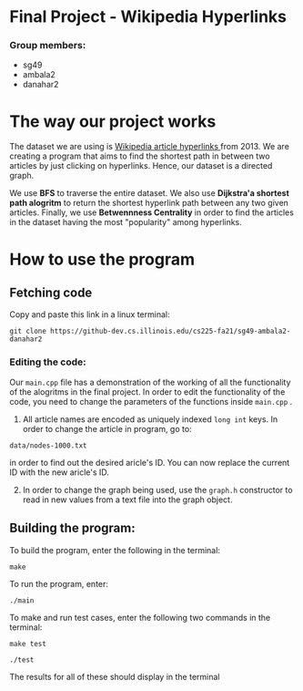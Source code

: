 # Final Project - Wikipedia Hyperlinks
 
### Group members:
* sg49
* ambala2
* danahar2
 
# The way our project works
 
The dataset we are using is  [Wikipedia article hyperlinks ](https://snap.stanford.edu/data/enwiki-2013.html) from 2013. We are creating a program that aims to find the shortest path in between two articles by just clicking on hyperlinks. Hence, our dataset is a directed graph.
 
We use **BFS** to traverse the entire dataset. We also use **Dijkstra'a shortest path alogritm** to return the shortest hyperlink path between any two given articles. Finally, we use **Betwennness Centrality** in order to find the articles in the dataset having the most "popularity" among hyperlinks.
 
# How to use the program
 
## Fetching code
Copy and paste this link in a linux terminal:
 
```
git clone https://github-dev.cs.illinois.edu/cs225-fa21/sg49-ambala2-danahar2
```
 
### Editing the code:
 
Our ```main.cpp``` file has a demonstration of the working of all the functionality of the alogritms in the final project. In order to edit the functionality of the code, you need to change the parameters of the functions inside ```main.cpp``` .
 
1. All article names are encoded as uniquely indexed ```long int``` keys. In order to change the article in program, go to:
```
data/nodes-1000.txt
```
in order to find out the desired aricle's ID. You can now replace the current ID with the new aricle's ID.
 
2. In order to change the graph being used, use the ```graph.h``` constructor to read in new values from a text file into the graph object.
 

## Building the program:
 
To build the program, enter the following in the terminal:
```
make
```
To run the program, enter:
```main
./main
```
 
To make and run test cases, enter the following two commands in the terminal:
```
make test
```
```test
./test
```
The results for all of these should display in the terminal
 
 
